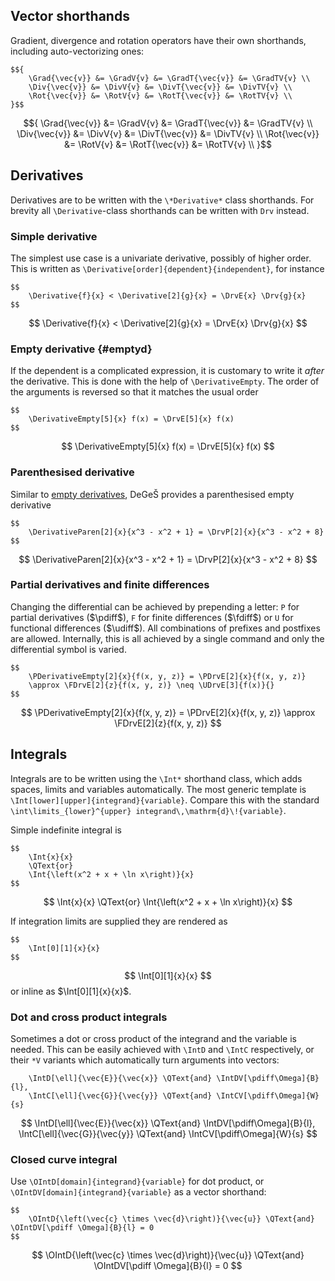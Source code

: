 ## Vector shorthands
Gradient, divergence and rotation operators have their own shorthands, including auto-vectorizing ones:
```
$${
    \Grad{\vec{v}} &= \GradV{v} &= \GradT{\vec{v}} &= \GradTV{v} \\
    \Div{\vec{v}} &= \DivV{v} &= \DivT{\vec{v}} &= \DivTV{v} \\
    \Rot{\vec{v}} &= \RotV{v} &= \RotT{\vec{v}} &= \RotTV{v} \\
}$$
```
$${
    \Grad{\vec{v}} &= \GradV{v} &= \GradT{\vec{v}} &= \GradTV{v} \\
    \Div{\vec{v}} &= \DivV{v} &= \DivT{\vec{v}} &= \DivTV{v} \\
    \Rot{\vec{v}} &= \RotV{v} &= \RotT{\vec{v}} &= \RotTV{v} \\
}$$

## Derivatives
Derivatives are to be written with the `\*Derivative*` class shorthands.
For brevity all `\Derivative`-class shorthands can be written with `Drv` instead.

### Simple derivative
The simplest use case is a univariate derivative, possibly of higher order.
This is written as `\Derivative[order]{dependent}{independent}`, for instance
```
$$
    \Derivative{f}{x} < \Derivative[2]{g}{x} = \DrvE{x} \Drv{g}{x}
$$
```
$$
    \Derivative{f}{x} < \Derivative[2]{g}{x} = \DrvE{x} \Drv{g}{x}
$$

### Empty derivative {#emptyd}
If the dependent is a complicated expression, it is customary to write
it _after_ the derivative. This is done with the help of `\DerivativeEmpty`.
The order of the arguments is reversed so that it matches the usual order
```
$$
    \DerivativeEmpty[5]{x} f(x) = \DrvE[5]{x} f(x)
$$
```
$$
    \DerivativeEmpty[5]{x} f(x) = \DrvE[5]{x} f(x)
$$

### Parenthesised derivative
Similar to [empty derivatives](#emptyd), DeGeŠ provides a parenthesised empty derivative
```
$$
    \DerivativeParen[2]{x}{x^3 - x^2 + 1} = \DrvP[2]{x}{x^3 - x^2 + 8}
$$
```
$$
    \DerivativeParen[2]{x}{x^3 - x^2 + 1} = \DrvP[2]{x}{x^3 - x^2 + 8}
$$

### Partial derivatives and finite differences
Changing the differential can be achieved by prepending a letter:
`P` for partial derivatives ($\pdiff$), `F` for finite differences ($\fdiff$)
or `U` for functional differences ($\udiff$). All combinations of prefixes and postfixes are allowed.
Internally, this is all achieved by a single command and only the differential symbol is varied.
```
$$
    \PDerivativeEmpty[2]{x}{f(x, y, z)} = \PDrvE[2]{x}{f(x, y, z)}
    \approx \FDrvE[2]{z}{f(x, y, z)} \neq \UDrvE[3]{f(x)}{}
$$
```
$$
    \PDerivativeEmpty[2]{x}{f(x, y, z)} = \PDrvE[2]{x}{f(x, y, z)} \approx \FDrvE[2]{z}{f(x, y, z)}
$$

## Integrals
Integrals are to be written using the `\Int*` shorthand class, which adds
spaces, limits and variables automatically.
The most generic template is `\Int[lower][upper]{integrand}{variable}`.
Compare this with the standard `\int\limits_{lower}^{upper} integrand\,\mathrm{d}\!{variable}`.

Simple indefinite integral is
```
$$
    \Int{x}{x}
    \QText{or}
    \Int{\left(x^2 + x + \ln x\right)}{x}
$$
```
$$
    \Int{x}{x}
    \QText{or}
    \Int{\left(x^2 + x + \ln x\right)}{x}
$$

If integration limits are supplied they are rendered as
```
$$
    \Int[0][1]{x}{x}
$$
```

$$
    \Int[0][1]{x}{x}
$$
or inline as $\Int[0][1]{x}{x}$.

### Dot and cross product integrals
Sometimes a dot or cross product of the integrand and the variable is needed.
This can be easily achieved with `\IntD` and `\IntC` respectively, or their `*V`
variants which automatically turn arguments into vectors:
```
    \IntD[\ell]{\vec{E}}{\vec{x}} \QText{and} \IntDV[\pdiff\Omega]{B}{l},
    \IntC[\ell]{\vec{G}}{\vec{y}} \QText{and} \IntCV[\pdiff\Omega]{W}{s}
```
$$
    \IntD[\ell]{\vec{E}}{\vec{x}} \QText{and} \IntDV[\pdiff\Omega]{B}{l},
    \IntC[\ell]{\vec{G}}{\vec{y}} \QText{and} \IntCV[\pdiff\Omega]{W}{s}
$$

### Closed curve integral
Use `\OIntD[domain]{integrand}{variable}` for dot product,
or `\OIntDV[domain]{integrand}{variable}` as a vector shorthand:
```
$$
    \OIntD{\left(\vec{c} \times \vec{d}\right)}{\vec{u}} \QText{and} \OIntDV[\pdiff \Omega]{B}{l} = 0
$$
```
$$
    \OIntD{\left(\vec{c} \times \vec{d}\right)}{\vec{u}} \QText{and} \OIntDV[\pdiff \Omega]{B}{l} = 0
$$
